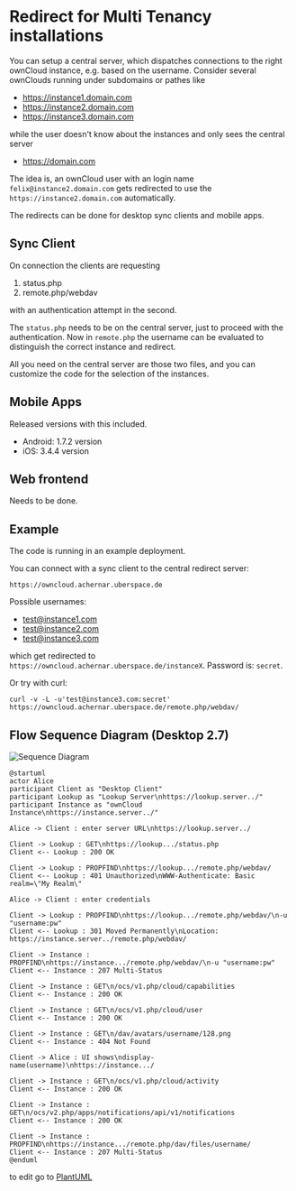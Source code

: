 # Redirect for Multi Tenancy installations

You can setup a central server, which dispatches connections to the right ownCloud instance, e.g. based on the username.
Consider several ownClouds running under subdomains or pathes like

* https://instance1.domain.com
* https://instance2.domain.com
* https://instance3.domain.com

while the user doesn't know about the instances and only sees the central server

* https://domain.com

The idea is, an ownCloud user with an login name ```felix@instance2.domain.com``` gets redirected to use the  ```https://instance2.domain.com``` automatically.

The redirects can be done for desktop sync clients and mobile apps.

## Sync Client

On connection the clients are requesting

1. status.php
2. remote.php/webdav

with an authentication attempt in the second.

The ```status.php``` needs to be on the central server, just to proceed with the authentication.
Now in ```remote.php``` the username can be evaluated to distinguish the correct instance and redirect.

All you need on the central server are those two files, and you can customize the code for the selection of the instances.

##  Mobile Apps

Released versions with this included.
* Android: 1.7.2 version
* iOS: 3.4.4 version

## Web frontend

Needs to be done.

## Example

The code is running in an example deployment.

You can connect with a sync client to the central redirect server: 

```
https://owncloud.achernar.uberspace.de
```

Possible usernames:

* test@instance1.com
* test@instance2.com
* test@instance3.com

which get redirected to ```https://owncloud.achernar.uberspace.de/instanceX```.
Password is: ```secret```.

Or try with curl:

```
curl -v -L -u'test@instance3.com:secret' https://owncloud.achernar.uberspace.de/remote.php/webdav/
```

## Flow Sequence Diagram (Desktop 2.7)

![Sequence Diagram](http://www.plantuml.com/plantuml/png/hP9FRzf04CNlV8eHf_PW5YXIAwkjaYPDXGe98aLSV9ci9sMLzUvg_nZHJz-rmOrHJTGalS3wQUOtRtVUcVDeVIXa3xdN5iwbuDGpKHDS65GUBgIW-8SE-fVa7hms1wb_L3RJ-Y6Okknml2LRaitKndlZKiPaBGzSBGy6xBX_gfn7nQacwAswa3haVzH7YZWeRKwlTWt9vyPi2l6NBEnhOBMSdRRHwnsQOll1UGhVllxugoFMnj4-k87PcARfOv8yTes7GxZvtWbSB6yMLzFhoowgfK9xggXiItSvbgoJFXcEOAKm-8ssuXVbcLglrybv_8wbWgEd5BwW4nmieIm-PVtv3fRLCNlYYRYblEf7wVw3yKmb0Vh1aLLOK6gs_Swhl8jNcUkISbYGBL350hdBr4npz4Ah54vkksDcstQJbqxZ3UmbrblWyV0zp8Fq8hcjuz0rluaGqzonSbJFuLMY6KU3Tq8AByXr3cXYz3nivVlbkEh-MA97wrZp0cmq_Z0mwkS9wcGuWMljuKe7bRVX-w2bi9g2s-YjorGkd96uIohgcmR_jdilpxirSYzAuNUlVCXnZKHZ75FQYtknZw6BaeW3ZyKdPxqsYzKYxeMarXh-DOLdfF9GoDy0)

```plantuml
@startuml
actor Alice
participant Client as "Desktop Client"
participant Lookup as "Lookup Server\nhttps://lookup.server../"
participant Instance as "ownCloud Instance\nhttps://instance.server../"

Alice -> Client : enter server URL\nhttps://lookup.server../

Client -> Lookup : GET\nhttps://lookup.../status.php
Client <-- Lookup : 200 OK

Client -> Lookup : PROPFIND\nhttps://lookup.../remote.php/webdav/
Client <-- Lookup : 401 Unauthorized\nWWW-Authenticate: Basic realm=\"My Realm\"

Alice -> Client : enter credentials

Client -> Lookup : PROPFIND\nhttps://lookup.../remote.php/webdav/\n-u "username:pw"
Client <-- Lookup : 301 Moved Permanently\nLocation: https://instance.server../remote.php/webdav/

Client -> Instance : PROPFIND\nhttps://instance.../remote.php/webdav/\n-u "username:pw"
Client <-- Instance : 207 Multi-Status

Client -> Instance : GET\n/ocs/v1.php/cloud/capabilities
Client <-- Instance : 200 OK

Client -> Instance : GET\n/ocs/v1.php/cloud/user
Client <-- Instance : 200 OK

Client -> Instance : GET\n/dav/avatars/username/128.png
Client <-- Instance : 404 Not Found

Client -> Alice : UI shows\ndisplay-name(username)\nhttps://instance.../

Client -> Instance : GET\n/ocs/v1.php/cloud/activity
Client <-- Instance : 200 OK

Client -> Instance : GET\n/ocs/v2.php/apps/notifications/api/v1/notifications
Client <-- Instance : 200 OK

Client -> Instance : PROPFIND\nhttps://instance.../remote.php/dav/files/username/
Client <-- Instance : 207 Multi-Status
@enduml
```

to edit go to [PlantUML](http://www.plantuml.com/plantuml/uml/hP9FRzf04CNlV8eHf_PW5YXIAwkjaYPDXGe98aLSV9ci9sMLzUvg_nZHJz-rmOrHJTGalS3wQUOtRtVUcVDeVIXa3xdN5iwbuDGpKHDS65GUBgIW-8SE-fVa7hms1wb_L3RJ-Y6Okknml2LRaitKndlZKiPaBGzSBGy6xBX_gfn7nQacwAswa3haVzH7YZWeRKwlTWt9vyPi2l6NBEnhOBMSdRRHwnsQOll1UGhVllxugoFMnj4-k87PcARfOv8yTes7GxZvtWbSB6yMLzFhoowgfK9xggXiItSvbgoJFXcEOAKm-8ssuXVbcLglrybv_8wbWgEd5BwW4nmieIm-PVtv3fRLCNlYYRYblEf7wVw3yKmb0Vh1aLLOK6gs_Swhl8jNcUkISbYGBL350hdBr4npz4Ah54vkksDcstQJbqxZ3UmbrblWyV0zp8Fq8hcjuz0rluaGqzonSbJFuLMY6KU3Tq8AByXr3cXYz3nivVlbkEh-MA97wrZp0cmq_Z0mwkS9wcGuWMljuKe7bRVX-w2bi9g2s-YjorGkd96uIohgcmR_jdilpxirSYzAuNUlVCXnZKHZ75FQYtknZw6BaeW3ZyKdPxqsYzKYxeMarXh-DOLdfF9GoDy0)

